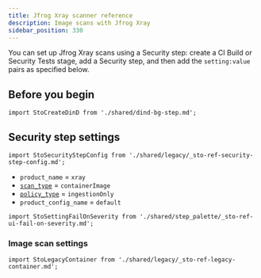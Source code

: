 ```yaml
---
title: Jfrog Xray scanner reference
description: Image scans with Jfrog Xray
sidebar_position: 330
---
```


You can set up Jfrog Xray scans using a Security step: create a CI Build or Security Tests stage, add a Security step, and then add the `setting:value` pairs as specified below.

## Before you begin

```mdx-code-block
import StoCreateDinD from './shared/dind-bg-step.md';
```

<StoCreateDinD />


## Security step settings

<!-- SECURITY STEP CONFIG DBOX --------------------------------------------------------------------------- -->

```mdx-code-block
import StoSecurityStepConfig from './shared/legacy/_sto-ref-security-step-config.md';
```

<StoSecurityStepConfig />


* `product_name` = `xray`
* [`scan_type`](/docs/security-testing-orchestration/sto-techref-category/security-step-settings-reference#scanner-categories) = `containerImage`
* [`policy_type`](/docs/security-testing-orchestration/sto-techref-category/security-step-settings-reference#data-ingestion-methods) = `ingestionOnly`
* `product_config_name` = `default`

```mdx-code-block
import StoSettingFailOnSeverity from './shared/step_palette/_sto-ref-ui-fail-on-severity.md';
```
<StoSettingFailOnSeverity />

### Image scan settings


```mdx-code-block
import StoLegacyContainer from './shared/legacy/_sto-ref-legacy-container.md';
```

<StoLegacyContainer />